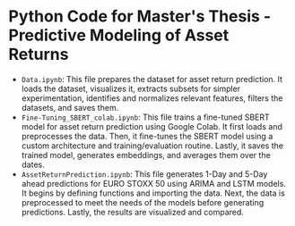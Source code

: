 # Python Code for Master's Thesis - Predictive Modeling of Asset Returns

- `Data.ipynb`: This file prepares the dataset for asset return prediction. It loads the dataset, visualizes it, extracts subsets for simpler experimentation, identifies and normalizes relevant features, filters the datasets, and saves them.
- `Fine-Tuning_SBERT_colab.ipynb`: This file trains a fine-tuned SBERT model for asset return prediction using Google Colab. It first loads and preprocesses the data. Then, it fine-tunes the SBERT model using a custom architecture and training/evaluation routine. Lastly, it saves the trained model, generates embeddings, and averages them over the dates.
- `AssetReturnPrediction.ipynb`: This file generates 1-Day and 5-Day ahead predictions for EURO STOXX 50 using ARIMA and LSTM models. It begins by defining functions and importing the data. Next, the data is preprocessed to meet the needs of the models before generating predictions. Lastly, the results are visualized and compared.